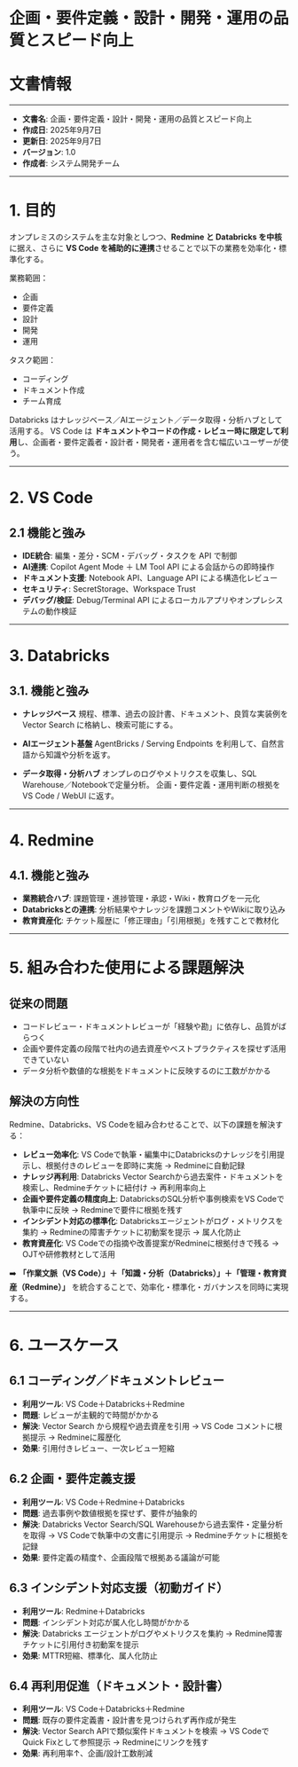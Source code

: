 # 企画・要件定義・設計・開発・運用の品質とスピード向上

# 文書情報

---

* **文書名**: 企画・要件定義・設計・開発・運用の品質とスピード向上
* **作成日**: 2025年9月7日
* **更新日**: 2025年9月7日
* **バージョン**: 1.0
* **作成者**: システム開発チーム

---

# 1. 目的

オンプレミスのシステムを主な対象としつつ、**Redmine と Databricks を中核**に据え、さらに **VS Code を補助的に連携**させることで以下の業務を効率化・標準化する。

業務範囲：
* 企画
* 要件定義
* 設計
* 開発
* 運用

タスク範囲：
* コーディング
* ドキュメント作成
* チーム育成

Databricks はナレッジベース／AIエージェント／データ取得・分析ハブとして活用する。
VS Code は **ドキュメントやコードの作成・レビュー時に限定して利用**し、企画者・要件定義者・設計者・開発者・運用者を含む幅広いユーザーが使う。

---

# 2. VS Code

## 2.1 機能と強み

* **IDE統合**: 編集・差分・SCM・デバッグ・タスクを API で制御
* **AI連携**: Copilot Agent Mode ＋ LM Tool API による会話からの即時操作
* **ドキュメント支援**: Notebook API、Language API による構造化レビュー
* **セキュリティ**: SecretStorage、Workspace Trust
* **デバッグ/検証**: Debug/Terminal API によるローカルアプリやオンプレシステムの動作検証

---

# 3. Databricks

## 3.1. 機能と強み

* **ナレッジベース**
  規程、標準、過去の設計書、ドキュメント、良質な実装例を Vector Search に格納し、検索可能にする。

* **AIエージェント基盤**
  AgentBricks / Serving Endpoints を利用して、自然言語から知識や分析を返す。

* **データ取得・分析ハブ**
  オンプレのログやメトリクスを収集し、SQL Warehouse／Notebookで定量分析。
  企画・要件定義・運用判断の根拠を VS Code / WebUI に返す。

---

# 4. Redmine

## 4.1. 機能と強み

* **業務統合ハブ**: 課題管理・進捗管理・承認・Wiki・教育ログを一元化
* **Databricksとの連携**: 分析結果やナレッジを課題コメントやWikiに取り込み
* **教育資産化**: チケット履歴に「修正理由」「引用根拠」を残すことで教材化

---

# 5. 組み合わた使用による課題解決

## 従来の問題

* コードレビュー・ドキュメントレビューが「経験や勘」に依存し、品質がばらつく
* 企画や要件定義の段階で社内の過去資産やベストプラクティスを探せず活用できていない
* データ分析や数値的な根拠をドキュメントに反映するのに工数がかかる

## 解決の方向性

Redmine、Databricks、VS Codeを組み合わせることで、以下の課題を解決する：

* **レビュー効率化**: VS Codeで執筆・編集中にDatabricksのナレッジを引用提示し、根拠付きのレビューを即時に実施 → Redmineに自動記録
* **ナレッジ再利用**: Databricks Vector Searchから過去案件・ドキュメントを検索し、Redmineチケットに紐付け → 再利用率向上
* **企画や要件定義の精度向上**: DatabricksのSQL分析や事例検索をVS Codeで執筆中に反映 → Redmineで要件に根拠を残す
* **インシデント対応の標準化**: Databricksエージェントがログ・メトリクスを集約 → Redmineの障害チケットに初動案を提示 → 属人化防止
* **教育資産化**: VS Codeでの指摘や改善提案がRedmineに根拠付きで残る → OJTや研修教材として活用

➡️ **「作業文脈（VS Code）」＋「知識・分析（Databricks）」＋「管理・教育資産（Redmine）」** を統合することで、効率化・標準化・ガバナンスを同時に実現する。

---

# 6. ユースケース

## 6.1 コーディング／ドキュメントレビュー

* **利用ツール**: VS Code＋Databricks＋Redmine
* **問題**: レビューが主観的で時間がかかる
* **解決**: Vector Search から規程や過去資産を引用 → VS Code コメントに根拠提示 → Redmineに履歴化
* **効果**: 引用付きレビュー、一次レビュー短縮

## 6.2 企画・要件定義支援

* **利用ツール**: VS Code＋Redmine＋Databricks
* **問題**: 過去事例や数値根拠を探せず、要件が抽象的
* **解決**: Databricks Vector Search/SQL Warehouseから過去案件・定量分析を取得 → VS Codeで執筆中の文書に引用提示 → Redmineチケットに根拠を記録
* **効果**: 要件定義の精度↑、企画段階で根拠ある議論が可能

## 6.3 インシデント対応支援（初動ガイド）

* **利用ツール**: Redmine＋Databricks
* **問題**: インシデント対応が属人化し時間がかかる
* **解決**: Databricks エージェントがログやメトリクスを集約 → Redmine障害チケットに引用付き初動案を提示
* **効果**: MTTR短縮、標準化、属人化防止

## 6.4 再利用促進（ドキュメント・設計書）

* **利用ツール**: VS Code＋Databricks＋Redmine
* **問題**: 既存の要件定義書・設計書を見つけられず再作成が発生
* **解決**: Vector Search APIで類似案件ドキュメントを検索 → VS CodeでQuick Fixとして参照提示 → Redmineにリンクを残す
* **効果**: 再利用率↑、企画/設計工数削減

